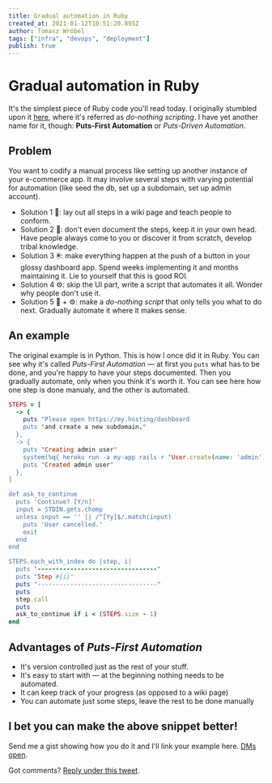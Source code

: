 ```yaml
---
title: Gradual automation in Ruby
created_at: 2021-01-12T10:51:20.895Z
author: Tomasz Wróbel
tags: ["infra", "devops", "deployment"]
publish: true
---
```


# Gradual automation in Ruby

It's the simplest piece of Ruby code you'll read today. I originally stumbled upon it [here](https://blog.danslimmon.com/2019/07/15/do-nothing-scripting-the-key-to-gradual-automation/), where it's referred as _do-nothing scripting_. I have yet another name for it, though: **Puts-First Automation** or _Puts-Driven Automation_.

## Problem

You want to codify a manual process like setting up another instance of your e-commerce app. It may involve several steps with varying potential for automation (like seed the db, set up a subdomain, set up admin account).

* Solution 1 📖: lay out all steps in a wiki page and teach people to conform.
* Solution 2 🧠: don't even document the steps, keep it in your own head. Have people always come to you or discover it from scratch, develop tribal knowledge.
* Solution 3 🖲: make everything happen at the push of a button in your glossy dashboard app. Spend weeks implementing it and months maintaining it. Lie to yourself that this is good ROI.
* Solution 4 ⚙️: skip the UI part, write a script that automates it all. Wonder why people don't use it.
* Solution 5 📝 + ⚙️: make a _do-nothing script_ that only tells you what to do next. Gradually automate it where it makes sense.

## An example

The original example is in Python. This is how I once did it in Ruby. You can see why it's called _Puts-First Automation_ — at first you `puts` what has to be done, and you're happy to have your steps documented. Then you gradually automate, only when you think it's worth it. You can see here how one step is done manualy, and the other is automated.

```ruby
STEPS = [
  -> {
    puts "Please open https://my.hosting/dashboard
    puts "and create a new subdomain."
  },
  -> {
    puts "Creating admin user"
    system(%q{ heroku run -a my-app rails r "User.create(name: 'admin')" })
    puts "Created admin user"
  },
]

def ask_to_continue
  puts 'Continue? [Y/n]'
  input = STDIN.gets.chomp
  unless input == '' || /^[Yy]$/.match(input)
    puts 'User cancelled.'
    exit
  end
end

STEPS.each_with_index do |step, i|
  puts "---------------------------------"
  puts "Step #{i}"
  puts "---------------------------------"
  puts
  step.call
  puts
  ask_to_continue if i < (STEPS.size - 1)
end
```

## Advantages of _Puts-First Automation_

* It's version controlled just as the rest of your stuff.
* It's easy to start with — at the beginning nothing needs to be automated.
* It can keep track of your progress (as opposed to a wiki page)
* You can automate just some steps, leave the rest to be done manually

## I bet you can make the above snippet better!

Send me a gist showing how you do it and I'll link your example here. [DMs open](https://twitter.com/tomasz_wro).

Got comments? [Reply under this tweet](https://twitter.com/tomasz_wro/status/1348956291117547520).
